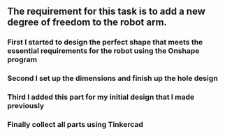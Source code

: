 
## The requirement for this task is to add a new degree of freedom to the robot arm.
### First I started to design the perfect shape that meets the essential requirements for the robot using the Onshape program 
### Second I set up the dimensions and finish up the hole design 
### Third I added this part for my initial design that I made previously 
### Finally collect all parts using Tinkercad 
